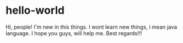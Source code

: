 # hello-world
Hi, people!
I'm new in this things.
I wont learn new things, i mean java language.
I hope you guys, will help me.
Best regards!!!
